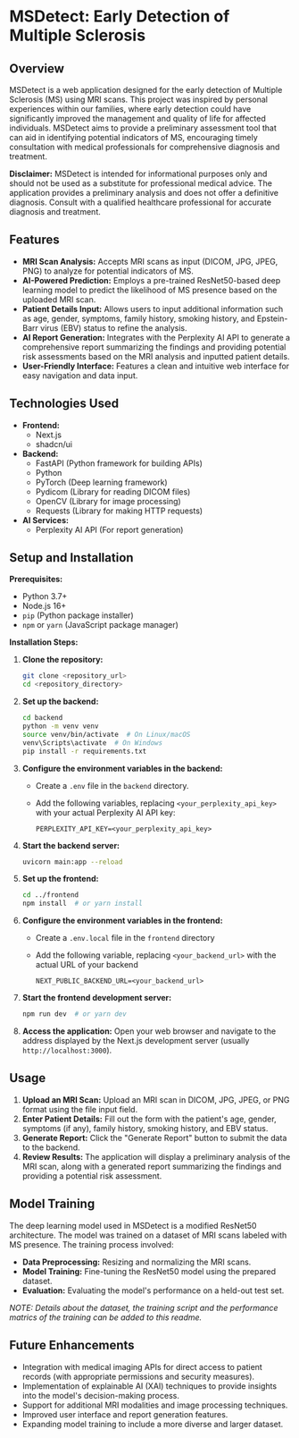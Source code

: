 # MSDetect: Early Detection of Multiple Sclerosis

## Overview

MSDetect is a web application designed for the early detection of Multiple Sclerosis (MS) using MRI scans. This project was inspired by personal experiences within our families, where early detection could have significantly improved the management and quality of life for affected individuals. MSDetect aims to provide a preliminary assessment tool that can aid in identifying potential indicators of MS, encouraging timely consultation with medical professionals for comprehensive diagnosis and treatment.

**Disclaimer:** MSDetect is intended for informational purposes only and should not be used as a substitute for professional medical advice. The application provides a preliminary analysis and does not offer a definitive diagnosis. Consult with a qualified healthcare professional for accurate diagnosis and treatment.

## Features

- **MRI Scan Analysis:** Accepts MRI scans as input (DICOM, JPG, JPEG, PNG) to analyze for potential indicators of MS.
- **AI-Powered Prediction:** Employs a pre-trained ResNet50-based deep learning model to predict the likelihood of MS presence based on the uploaded MRI scan.
- **Patient Details Input:** Allows users to input additional information such as age, gender, symptoms, family history, smoking history, and Epstein-Barr virus (EBV) status to refine the analysis.
- **AI Report Generation:** Integrates with the Perplexity AI API to generate a comprehensive report summarizing the findings and providing potential risk assessments based on the MRI analysis and inputted patient details.
- **User-Friendly Interface:** Features a clean and intuitive web interface for easy navigation and data input.

## Technologies Used

- **Frontend:**
  - Next.js
  - shadcn/ui
- **Backend:**
  - FastAPI (Python framework for building APIs)
  - Python
  - PyTorch (Deep learning framework)
  - Pydicom (Library for reading DICOM files)
  - OpenCV (Library for image processing)
  - Requests (Library for making HTTP requests)
- **AI Services:**
  - Perplexity AI API (For report generation)

## Setup and Installation

**Prerequisites:**

- Python 3.7+
- Node.js 16+
- `pip` (Python package installer)
- `npm` or `yarn` (JavaScript package manager)

**Installation Steps:**

1.  **Clone the repository:**

    ```bash
    git clone <repository_url>
    cd <repository_directory>
    ```

2.  **Set up the backend:**

    ```bash
    cd backend
    python -m venv venv
    source venv/bin/activate  # On Linux/macOS
    venv\Scripts\activate  # On Windows
    pip install -r requirements.txt
    ```

3.  **Configure the environment variables in the backend:**

    - Create a `.env` file in the `backend` directory.
    - Add the following variables, replacing `<your_perplexity_api_key>` with your actual Perplexity AI API key:

      ```
      PERPLEXITY_API_KEY=<your_perplexity_api_key>
      ```

4.  **Start the backend server:**

    ```bash
    uvicorn main:app --reload
    ```

5.  **Set up the frontend:**

    ```bash
    cd ../frontend
    npm install  # or yarn install
    ```

6.  **Configure the environment variables in the frontend:**

    - Create a `.env.local` file in the `frontend` directory

    - Add the following variable, replacing `<your_backend_url>` with the actual URL of your backend

      ```
      NEXT_PUBLIC_BACKEND_URL=<your_backend_url>
      ```

7.  **Start the frontend development server:**

    ```bash
    npm run dev  # or yarn dev
    ```

8.  **Access the application:** Open your web browser and navigate to the address displayed by the Next.js development server (usually `http://localhost:3000`).

## Usage

1.  **Upload an MRI Scan:** Upload an MRI scan in DICOM, JPG, JPEG, or PNG format using the file input field.
2.  **Enter Patient Details:** Fill out the form with the patient's age, gender, symptoms (if any), family history, smoking history, and EBV status.
3.  **Generate Report:** Click the "Generate Report" button to submit the data to the backend.
4.  **Review Results:** The application will display a preliminary analysis of the MRI scan, along with a generated report summarizing the findings and providing a potential risk assessment.

## Model Training

The deep learning model used in MSDetect is a modified ResNet50 architecture. The model was trained on a dataset of MRI scans labeled with MS presence. The training process involved:

- **Data Preprocessing:** Resizing and normalizing the MRI scans.
- **Model Training:** Fine-tuning the ResNet50 model using the prepared dataset.
- **Evaluation:** Evaluating the model's performance on a held-out test set.

_NOTE: Details about the dataset, the training script and the performance matrics of the training can be added to this readme._

## Future Enhancements

- Integration with medical imaging APIs for direct access to patient records (with appropriate permissions and security measures).
- Implementation of explainable AI (XAI) techniques to provide insights into the model's decision-making process.
- Support for additional MRI modalities and image processing techniques.
- Improved user interface and report generation features.
- Expanding model training to include a more diverse and larger dataset.
